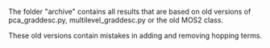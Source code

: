 The folder "archive" contains all results that are based on old versions of pca_graddesc.py, multilevel_graddesc.py or the old MOS2 class.

These old versions contain mistakes in adding and removing hopping terms.